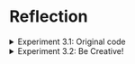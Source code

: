 # Reflection
<details>
<summary> Experiment 3.1: Original code </summary>

  ![image](https://github.com/bangjai123/AdvProg10-YewChat/assets/120235144/e8a87193-0f54-4de4-a4c5-d0476f62e189)

</details>

<details>
  <summary>Experiment 3.2: Be Creative!</summary>

  ![image](https://github.com/bangjai123/AdvProg10-YewChat/assets/120235144/e20278aa-3118-4de8-96e6-ce2bb1cfb15c)

  Pada task ini, saya melakukan perubahan terhadap tampilan dari webchat yang telah dibuat sebelumnya. Tampilan tersebuh saya ubah warnanya untuk bagian yang berwarna abu-abu, saya ubah menjadi biru, begitu pula textnya. Selain itu, saya mengubah panah yang ada pada tombolnya menjadi berwarna hitam

</details>
